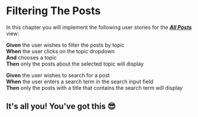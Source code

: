 # Filtering The Posts
In this chapter you will implement the following user stories for the ***[All Posts](./LEARN_WIREFRAME.md#-homeall-posts)*** view:

**Given** the user wishes to filter the posts by topic<br>
**When** the user clicks on the topic dropdown<br>
**And** chooses a topic<br>
**Then** only the posts about the selected topic will display

**Given** the user wishes to search for a post<br>
**When** the user enters a search term in the search input field<br>
**Then** only the posts with a title that contains the search term will display

## It's all you! You've got this 😎

